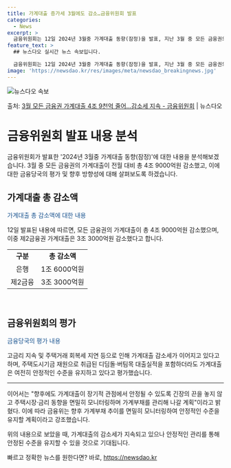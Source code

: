 ```yaml
---
title: 가계대출 증가세 3월에도 감소…금융위원회 발표
categories:
  - News
excerpt: >
  금융위원회는 12일 2024년 3월중 가계대출 동향(잠정)을 발표, 지난 3월 중 모든 금융권의 가계대출은 …
feature_text: >
  ## 뉴스다오 실시간 뉴스 속보입니다.

  금융위원회는 12일 2024년 3월중 가계대출 동향(잠정)을 발표, 지난 3월 중 모든 금융권의 가계대출은 …
image: 'https://newsdao.kr/res/images/meta/newsdao_breakingnews.jpg'
---
```


![뉴스다오 속보](https://newsdao.kr/res/images/meta/newsdao_breakingnews.jpg)

<p>출처: <a href="https://newsdao.kr/3575" rel="dofollow">3월 모든 금융권 가계대출 4조 9천억 줄어…감소세 지속 - 금융위원회</a> | 뉴스다오</p>

<h1>금융위원회 발표 내용 분석</h1>
<p data-ke-size="size16">금융위원회가 발표한 '2024년 3월중 가계대출 동향(잠정)'에 대한 내용을 분석해보겠습니다. 3월 중 모든 금융권의 가계대출이 전월 대비 총 4조 9000억원 감소했고, 이에 대한 금융당국의 평가 및 향후 방향성에 대해 살펴보도록 하겠습니다.</p>
<h2>가계대출 총 감소액</h2>
<p><span style="color: #1a5490;">가계대출 총 감소액에 대한 내용</span></p>
<p>12일 발표된 내용에 따르면, 모든 금융권의 가계대출이 총 4조 9000억원 감소했으며, 이중 제2금융권 가계대출은 3조 3000억원 감소했다고 합니다.</p>
<table>
<tbody>
<tr>
<td style="text-align: center; height: 17px;"><b>구분</b></td>
<td style="text-align: center; height: 17px;"><b>총 감소액</b></td>
</tr>
<tr>
<td style="text-align: center; height: 17px;">은행</td>
<td style="text-align: center; height: 17px;">1조 6000억원</td>
</tr>
<tr>
<td style="text-align: center; height: 17px;">제2금융</td>
<td style="text-align: center; height: 17px;">3조 3000억원</td>
</tr>
</tbody>
</table>
<p data-ke-size="size16">&nbsp;</p>
<h2>금융위원회의 평가</h2>
<p><span style="color: #1a5490;">금융당국의 평가 내용</span></p>
<p>고금리 지속 및 주택거래 회복세 지연 등으로 인해 가계대출 감소세가 이어지고 있다고 하며, 주택도시기금 재원으로 취급된 디딤돌·버팀목 대출실적을 포함하더라도 가계대출은 여전히 안정적인 수준을 유지하고 있다고 평가했습니다.</p>
<hr>
<p>이어서는 "향후에도 가계대출이 장기적 관점에서 안정될 수 있도록 긴장의 끈을 놓지 않고 주택시장·금리 동향을 면밀히 모니터링하며 가계부채를 관리해 나갈 계획"이라고 밝혔다. 이에 따라 금융위는 향후 가계부채 추이를 면밀히 모니터링하여 안정적인 수준을 유지할 계획이라고 강조했습니다.</p>
<p>위의 내용으로 보았을 때, 가계대출의 감소세가 지속되고 있으나 안정적인 관리를 통해 안정된 수준을 유지할 수 있을 것으로 기대됩니다.</p> 

빠르고 정확한 뉴스를 원한다면? 바로, <a href="https://newsdao.kr" rel="dofollow">https://newsdao.kr</a>


